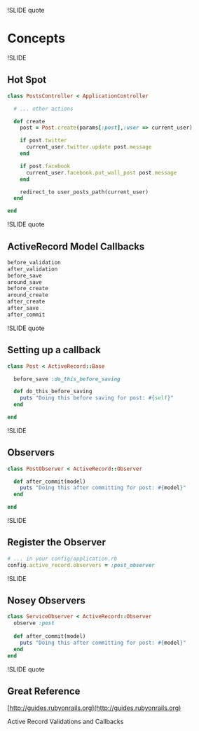 !SLIDE quote

# Concepts

!SLIDE

## Hot Spot

```ruby
class PostsController < ApplicationController

  # ... other actions

  def create
    post = Post.create(params[:post],:user => current_user)

    if post.twitter
      current_user.twitter.update post.message
    end

    if post.facebook
      current_user.facebook.put_wall_post post.message
    end

    redirect_to user_posts_path(current_user)
  end

end

```

!SLIDE quote

## ActiveRecord Model Callbacks

```ruby
before_validation
after_validation
before_save
around_save
before_create
around_create
after_create
after_save
after_commit
```

!SLIDE quote

## Setting up a callback

```ruby
class Post < ActiveRecord::Base

  before_save :do_this_before_saving

  def do_this_before_saving
    puts "Doing this before saving for post: #{self}"
  end

end
```

!SLIDE

## Observers

```ruby
class PostObserver < ActiveRecord::Observer

  def after_commit(model)
    puts "Doing this after committing for post: #{model}"
  end

end
```

!SLIDE

## Register the Observer

```ruby
# ... in your config/application.rb
config.active_record.observers = :post_observer
```

!SLIDE

## Nosey Observers

```ruby
class ServiceObserver < ActiveRecord::Observer
  observe :post
  
  def after_commit(model)
    puts "Doing this after committing for post: #{model}"
  end
end
```

!SLIDE quote

## Great Reference

[http://guides.rubyonrails.org](http://guides.rubyonrails.org)

Active Record Validations and Callbacks
